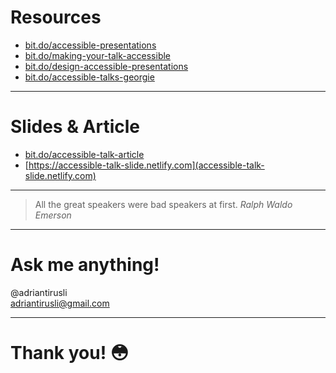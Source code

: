 # Resources
* [bit.do/accessible-presentations](bit.do/accessible-presentations)
* [bit.do/making-your-talk-accessible](bit.do/making-your-talk-accessible)
* [bit.do/design-accessible-presentations](bit.do/design-accessible-presentations)
* [bit.do/accessible-talks-georgie](bit.do/accessible-talks-georgie)

---

# Slides & Article
* [bit.do/accessible-talk-article](bit.do/accessible-talk-article)
* [https://accessible-talk-slide.netlify.com](accessible-talk-slide.netlify.com)

---

> All the great speakers were bad speakers at first.
> <cite>Ralph Waldo Emerson</cite>

---

# Ask me anything!
@adriantirusli      
adriantirusli@gmail.com

---

# Thank you! 😳